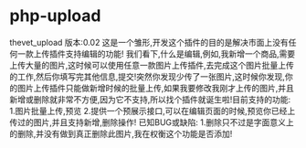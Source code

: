 # php-upload
thevet_upload
版本:0.02
这是一个雏形,开发这个插件的目的是解决市面上没有任何一款上传插件支持编辑的功能!
我们看下,什么是编辑,例如,我新增一个商品,需要上传大量的图片,这时候可以使用任意一款图片上传插件,去完成这个图片批量上传的工作,然后你填写完其他信息,提交!突然你发现少传了一张图片,这时候你发现,你的图片上传插件只能做新增时候的批量上传,如果我要修改我刚才上传的图片,并且新增或删除就非常不方便,因为它不支持,所以找个插件就诞生啦!目前支持的功能:
1.图片批量上传,预览
2.提供一个预展示接口,可以在编辑页面的时候,预览你已经上传过的图片,并且支持新增,删除操作!
已知BUG或缺陷:
  1.删除只不过是字面意义上的删除,并没有做到真正删除此图片,我在权衡这个功能是否添加!
